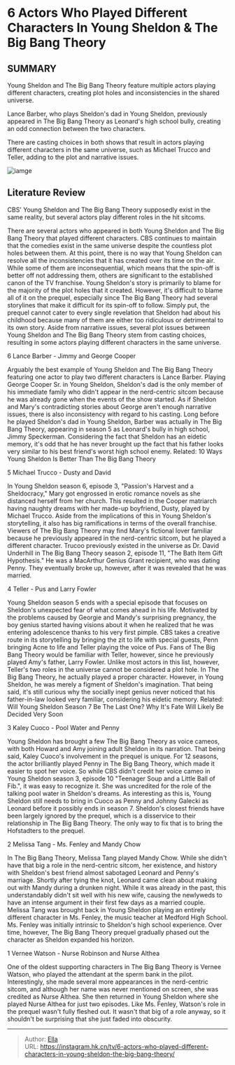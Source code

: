 # 6 Actors Who Played Different Characters In Young Sheldon &amp; The Big Bang Theory


## SUMMARY 


 Young Sheldon and The Big Bang Theory feature multiple actors playing different characters, creating plot holes and inconsistencies in the shared universe. 

 Lance Barber, who plays Sheldon&#39;s dad in Young Sheldon, previously appeared in The Big Bang Theory as Leonard&#39;s high school bully, creating an odd connection between the two characters. 

 There are casting choices in both shows that result in actors playing different characters in the same universe, such as Michael Trucco and Teller, adding to the plot and narrative issues. 

![iamge](https://static1.srcdn.com/wordpress/wp-content/uploads/2022/08/Young-sheldon-big-bang-theory-sheldon-george.jpg)

## Literature Review
CBS&#39; Young Sheldon and The Big Bang Theory supposedly exist in the same reality, but several actors play different roles in the hit sitcoms.



There are several actors who appeared in both Young Sheldon and The Big Bang Theory that played different characters. CBS continues to maintain that the comedies exist in the same universe despite the countless plot holes between them. At this point, there is no way that Young Sheldon can resolve all the inconsistencies that it has created over its time on the air. While some of them are inconsequential, which means that the spin-off is better off not addressing them, others are significant to the established canon of the TV franchise.
Young Sheldon&#39;s story is primarily to blame for the majority of the plot holes that it created. However, it&#39;s difficult to blame all of it on the prequel, especially since The Big Bang Theory had several storylines that make it difficult for its spin-off to follow. Simply put, the prequel cannot cater to every single revelation that Sheldon had about his childhood because many of them are either too ridiculous or detrimental to its own story. Aside from narrative issues, several plot issues between Young Sheldon and The Big Bang Theory stem from casting choices, resulting in some actors playing different characters in the same universe.



 6  Lance Barber - Jimmy and George Cooper 
        

Arguably the best example of Young Sheldon and The Big Bang Theory featuring one actor to play two different characters is Lance Barber. Playing George Cooper Sr. in Young Sheldon, Sheldon&#39;s dad is the only member of his immediate family who didn&#39;t appear in the nerd-centric sitcom because he was already gone when the events of the show started.
As if Sheldon and Mary&#39;s contradicting stories about George aren&#39;t enough narrative issues, there is also inconsistency with regard to his casting. Long before he played Sheldon&#39;s dad in Young Sheldon, Barber was actually in The Big Bang Theory, appearing in season 5 as Leonard&#39;s bully in high school, Jimmy Speckerman. Considering the fact that Sheldon has an eidetic memory, it&#39;s odd that he has never brought up the fact that his father looks very similar to his best friend&#39;s worst high school enemy.
Related: 10 Ways Young Sheldon Is Better Than The Big Bang Theory





 5  Michael Trucco - Dusty and David 
        

In Young Sheldon season 6, episode 3, &#34;Passion&#39;s Harvest and a Sheldocracy,&#34; Mary got engrossed in erotic romance novels as she distanced herself from her church. This resulted in the Cooper matriarch having naughty dreams with her made-up boyfriend, Dusty, played by Michael Trucco. Aside from the implications of this in Young Sheldon&#39;s storytelling, it also has big ramifications in terms of the overall franchise.
Viewers of The Big Bang Theory may find Mary&#39;s fictional lover familiar because he previously appeared in the nerd-centric sitcom, but he played a different character. Trucoo previously existed in the universe as Dr. David Underhill in The Big Bang Theory season 2, episode 11, &#34;The Bath Item Gift Hypothesis.&#34; He was a MacArthur Genius Grant recipient, who was dating Penny. They eventually broke up, however, after it was revealed that he was married.




 4  Teller - Pus and Larry Fowler 
        

Young Sheldon season 5 ends with a special episode that focuses on Sheldon&#39;s unexpected fear of what comes ahead in his life. Motivated by the problems caused by Georgie and Mandy&#39;s surprising pregnancy, the boy genius started having visions about it when he realized that he was entering adolescence thanks to his very first pimple. CBS takes a creative route in its storytelling by bringing the zit to life with special guests, Penn bringing Acne to life and Teller playing the voice of Pus. Fans of The Big Bang Theory would be familiar with Teller, however, since he previously played Amy&#39;s father, Larry Fowler.
Unlike most actors in this list, however, Teller&#39;s two roles in the universe cannot be considered a plot hole. In The Big Bang Theory, he actually played a proper character. However, in Young Sheldon, he was merely a figment of Sheldon&#39;s imagination. That being said, it&#39;s still curious why the socially inept genius never noticed that his father-in-law looked very familiar, considering his eidetic memory.
Related: Will Young Sheldon Season 7 Be The Last One? Why It&#39;s Fate Will Likely Be Decided Very Soon



 3  Kaley Cuoco - Pool Water and Penny 
        

Young Sheldon has brought a few The Big Bang Theory as voice cameos, with both Howard and Amy joining adult Sheldon in its narration. That being said, Kaley Cuoco&#39;s involvement in the prequel is unique. For 12 seasons, the actor brilliantly played Penny in The Big Bang Theory, which made it easier to spot her voice. So while CBS didn&#39;t credit her voice cameo in Young Sheldon season 3, episode 10 &#34;Teenager Soup and a Little Ball of Fib.&#34;, it was easy to recognize it. She was uncredited for the role of the talking pool water in Sheldon&#39;s dreams.
As interesting as this is, Young Sheldon still needs to bring in Cuoco as Penny and Johnny Galecki as Leonard before it possibly ends in season 7. Sheldon&#39;s closest friends have been largely ignored by the prequel, which is a disservice to their relationship in The Big Bang Theory. The only way to fix that is to bring the Hofstadters to the prequel.




 2  Melissa Tang - Ms. Fenley and Mandy Chow 
        

In The Big Bang Theory, Melissa Tang played Mandy Chow. While she didn&#39;t have that big a role in the nerd-centric sitcom, her existence, and history with Sheldon&#39;s best friend almost sabotaged Leonard and Penny&#39;s marriage. Shortly after tying the knot, Leonard came clean about making out with Mandy during a drunken night. While it was already in the past, this understandably didn&#39;t sit well with his new wife, causing the newlyweds to have an intense argument in their first few days as a married couple.
Melissa Tang was brought back in Young Sheldon playing an entirely different character in Ms. Fenley, the music teacher at Medford High School. Ms. Fenley was initially intrinsic to Sheldon&#39;s high school experience. Over time, however, The Big Bang Theory prequel gradually phased out the character as Sheldon expanded his horizon.




 1  Vernee Watson - Nurse Robinson and Nurse Althea 
        

One of the oldest supporting characters in The Big Bang Theory is Vernee Watson, who played the attendant at the sperm bank in the pilot. Interestingly, she made several more appearances in the nerd-centric sitcom, and although her name was never mentioned on screen, she was credited as Nurse Althea. She then returned in Young Sheldon where she played Nurse Althea for just two episodes. Like Ms. Fenley, Watson&#39;s role in the prequel wasn&#39;t fully fleshed out. It wasn&#39;t that big of a role anyway, so it shouldn&#39;t be surprising that she just faded into obscurity. 

---

> Author: [Ella](https://instagram.hk.cn/)  
> URL: https://instagram.hk.cn/tv/6-actors-who-played-different-characters-in-young-sheldon-the-big-bang-theory/  


